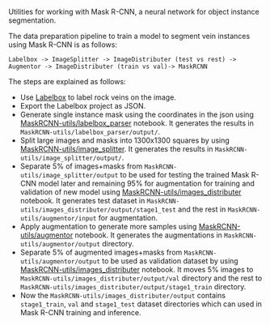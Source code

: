 Utilities for working with Mask R-CNN, a neural network for object instance segmentation.

The data preparation pipeline to train a model to segment vein instances using Mask R-CNN is as follows:
  ```
  Labelbox -> ImageSplitter -> ImageDistributer (test vs rest) -> Augmentor -> ImageDistributer (train vs val)-> MaskRCNN
  ```

The steps are explained as follows:
* Use [Labelbox](https://labelbox.com) to label rock veins on the image.
* Export the Labelbox project as JSON.
* Generate single instance mask using the coordinates in the json using [MaskRCNN-utils/labelbox_parser](labelbox_parser/Labelbox%20JSON%20to%20Instance%20Mask.ipynb) notebook. It generates the results in `MaskRCNN-utils/labelbox_parser/output/`.
* Split large images and masks into 1300x1300 squares by using [MaskRCNN-utils/image_splitter](image_splitter/split.sh). It generates the results in `MaskRCNN-utils/image_splitter/output/`.
* Separate 5% of images+masks from `MaskRCNN-utils/image_splitter/output` to be used for testing the trained Mask R-CNN model later and remaining 95% for augmentation for training and validation of new model using [MaskRCNN-utils/images_distributer](MaskRCNN-utils/images_distributer/separate_test_and_augmentation_images.ipynb) notebook. It generates test dataset in `MaskRCNN-utils/images_distributer/output/stage1_test` and the rest in `MaskRCNN-utils/augmentor/input` for augmentation.
* Apply augmentation to generate more samples using [MaskRCNN-utils/augmentor](augmentor/augmentor.ipynb) notebook. It generates the augmentations in `MaskRCNN-utils/augmentor/output` directory.
* Separate 5% of augmented images+masks from `MaskRCNN-utils/augmentor/output` to be used as validation dataset by using [MaskRCNN-utils/images_distributer](MaskRCNN-utils/images_distributer/separate_train_and_val_images.ipynb) notebook. It moves 5% images to `MaskRCNN-utils/images_distributer/output/val` directory and the rest to `MaskRCNN-utils/images_distributer/output/stage1_train` directory.
* Now the `MaskRCNN-utils/images_distributer/output` contains `stage1_train`, `val` and `stage1_test` dataset directories which can used in Mask R-CNN training and inference.

